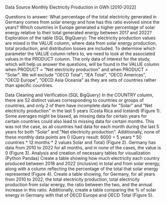 Data Source
Monthly Electricity Production in GWh [2010-2022]

Questions to answer:
What percentage of the total electricity generated in Germany comes from solar energy and how has this ratio evolved since the years?
Which countries in Europe generated a higher percentage of solar energy relative to their total generated energy between 2017 and 2022?
Exploration of the table (SQL BigQuery):
The electricity production values are mixed in the VALUE column, where data from solar energy production, total production, and distribution losses are included. To determine which parameter the VALUE column refers to, we need to look at the associated values in the PRODUCT column. The only data of interest for the study, which will help us answer the questions, will be found in the VALUE column when PRODUCT = "Net electricity production" and when PRODUCT = "Solar". We will exclude "OECD Total", "IEA Total", "OECD Americas", "OECD Europe", "OECD Asia Oceania" as they are sets of countries rather than specific countries.

Data Cleaning and Verification (SQL BigQuery)
In the COUNTRY column, there are 52 distinct values corresponding to countries or groups of countries, and only 2 of them have incomplete data for "Solar" and "Net electricity production" in the last 5 years (Costa Rica and Iceland) (Figure 1).
Some averages might be biased, as missing data for certain years for certain countries could also lead to missing data for certain months. This was not the case, as all countries had data for each month during the last 5 years for both "Solar" and "Net electricity production". Additionally, none of these monthly data points are 0 (Query result: 6000 = 5 years * 50 countries * 12 months * 2 values Solar and Total) (Figure 2).
Germany has data from 2010 to 2022 for all months, and in none of the cases, the value is 0 (Figure 3).
Analysis and creation of necessary tables for visualization (Python Pandas)
Create a table showing how much electricity each country produced between 2018 and 2022 (inclusive) in total and from solar energy, along with a column reflecting the percentage of the total that solar energy represented (Figure 4).
Create a table showing, for Germany, for all years from 2010 to 2022, the total electricity production, total electricity production from solar energy, the ratio between the two, and the annual increase in this ratio. Additionally, create a table comparing the % of solar energy in Germany with that of OECD Europe and OECD Total (Figure 5).
